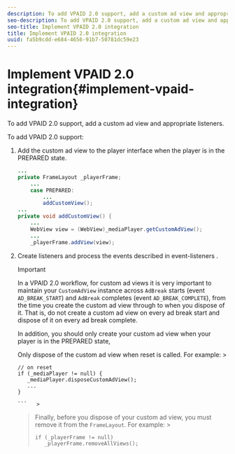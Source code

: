 ```yaml
---
description: To add VPAID 2.0 support, add a custom ad view and appropriate listeners.
seo-description: To add VPAID 2.0 support, add a custom ad view and appropriate listeners.
seo-title: Implement VPAID 2.0 integration
title: Implement VPAID 2.0 integration
uuid: fa5b9cdd-e684-4656-91b7-50781dc59e23
---
```


# Implement VPAID 2.0 integration{#implement-vpaid-integration}

To add VPAID 2.0 support, add a custom ad view and appropriate listeners.

To add VPAID 2.0 support: 

1. Add the custom ad view to the player interface when the player is in the PREPARED state.

   ```java
   ... 
   private FrameLayout _playerFrame; 
       ... 
       case PREPARED: 
           ... 
           addCustomView(); 
   ... 
   private void addCustomView() { 
       ... 
       WebView view = (WebView)_mediaPlayer.getCustomAdView(); 
       ... 
       _playerFrame.addView(view);
   ```

1. Create listeners and process the events described in  event-listeners .

   >[!IMPORTANT]
   >
   >In a VPAID 2.0 workflow, for custom ad views it is very important to maintain your `CustomAdView` instance across `AdBreak` starts (event `AD_BREAK_START`) and `AdBreak` completes (event `AD_BREAK_COMPLETE`), from the time you create the custom ad view through to when you dispose of it. That is, do not create a custom ad view on every ad break start and dispose of it on every ad break complete. 
   >
   >
   >In addition, you should only create your custom ad view when your player is in the PREPARED state, 
   >
   >
   >Only dispose of the custom ad view when reset is called. For example:    >
   >
   >```   >
   >// on reset 
   >if (_mediaPlayer != null) { 
   >    _mediaPlayer.disposeCustomAdView(); 
   >    ... 
   >} 
   >
   >```   >
   >

   >
   >
   >Finally, before you dispose of your custom ad view, you must remove it from the `FrameLayout`. For example:    >
   >
   >```   >
   >if (_playerFrame != null) 
   >    _playerFrame.removeAllViews(); 
   >
   >```